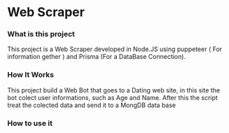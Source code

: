 # Web Scraper

### What is this project

This project is a Web Scraper developed in Node.JS using puppeteer ( For information gether ) and Prisma (For a DataBase Connection).  

### How It Works

This project build a Web Bot that goes to a Dating web site, in this site the bot colect user informations, such as Age and Name.
After this the script treat the colected data and send it to a MongDB data base

### How to use it


